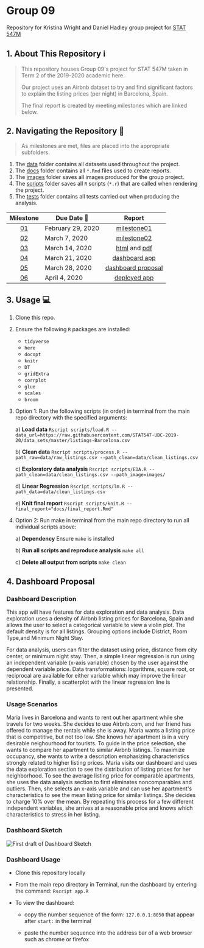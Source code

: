 # Group 09
Repository for Kristina Wright and Daniel Hadley group project for [STAT 547M](https://stat545.stat.ubc.ca/)

## 1. About This Repository :information_source:
> This repository houses Group 09's project for STAT 547M taken in Term 2 of the 2019-2020 academic here.
>
> Our project uses an Airbnb dataset to try and find significant factors to explain the listing prices (per night) in Barcelona, Spain.
>
> The final report is created by meeting milestones which are linked below.

## 2. Navigating the Repository :file_folder:
> As milestones are met, files are placed into the appropriate subfolders. 

1. The [data](https://github.com/hadleyd2/group_09-1/tree/master/data) folder contains all datasets used throughout the project.
1. The [docs](https://github.com/hadleyd2/group_09-1/tree/master/docs) folder contains all `*.Rmd` files used to create reports.
1. The [images](https://github.com/hadleyd2/group_09-1/tree/master/images) folder saves all images produced for the group project.
1. The [scripts](https://github.com/hadleyd2/group_09-1/tree/master/scripts) folder saves all `R` scripts (`*.r`) that are called when rendering the project.
1. The [tests](https://github.com/hadleyd2/group_09-1/tree/master/tests) folder contains all tests carried out when producing the analysis.

| Milestone | Due Date :date: | Report
| :--: | ---- | :--------------: |
| [01](https://stat545.stat.ubc.ca/evaluation/milestone_01/milestone_01/) | February 29, 2020 | [milestone01](https://hadleyd2.github.io/group_09-1/docs/milestone01/milestone01.html) |
| [02](https://stat545.stat.ubc.ca/evaluation/milestone_02/milestone_02/) | March 7, 2020 | [milestone02](https://hadleyd2.github.io/group_09-1/docs/milestone02/milestone02.html) |
| [03](https://stat545.stat.ubc.ca/evaluation/milestone_03/milestone_03/) | March 14, 2020 | [html](https://hadleyd2.github.io/group_09-1/docs/final_report.html) and [pdf](https://hadleyd2.github.io/group_09-1/docs/final_report.pdf) |
| [04](https://stat545.stat.ubc.ca/evaluation/milestone_04/milestone_04/) | March 21, 2020 | [dashboard app](https://github.com/hadleyd2/group_09-1/raw/master/app.R) |
| [05](https://stat545.stat.ubc.ca/evaluation/milestone_05/milestone_05/) | March 28, 2020 | [dashboard proposal](#4.-dashboard-proposal) |
| [06](https://stat545.stat.ubc.ca/evaluation/milestone_06/milestone_06/) | April 4, 2020 | [deployed app](https://dan-final.herokuapp.com/) |

## 3. Usage :computer:

1. Clone this repo.

1. Ensure the following `R` packages are installed:

    - `tidyverse`
    - `here`
    - `docopt`
    - `knitr`
    - `DT`
    - `gridExtra`
    - `corrplot`
    - `glue`
    - `scales`
    - `broom`
  
1. Option 1: Run the following scripts (in order) in terminal from the main repo directory with the specified arguments:

    a) **Load data**
    `Rscript scripts/load.R --data_url=https://raw.githubusercontent.com/STAT547-UBC-2019-20/data_sets/master/listings-Barcelona.csv`
  
    b) **Clean data**
    `Rscript scripts/process.R --path_raw=data/raw_listings.csv --path_clean=data/clean_listings.csv`
  
    c) **Exploratory data analysis**
    `Rscript scripts/EDA.R --path_clean=data/clean_listings.csv --path_image=images/`
    
    d) **Linear Regression**
    `Rscript scripts/lm.R --path_data=data/clean_listings.csv`
  
    e) **Knit final report**
    `Rscript scripts/knit.R --final_report="docs/final_report.Rmd"`

1. Option 2: Run make in terminal from the main repo directory to run all individual scripts above:

    a) **Dependency**
    Ensure `make` is installed
    
    b) **Run all scripts and reproduce analysis**
    `make all`
    
    c) **Delete all output from scripts**
    `make clean`
    
## 4. Dashboard Proposal

### Dashboard Description

This app will have features for data exploration and data analysis. Data exploration uses a density of Airbnb listing prices for Barcelona, Spain and allows the user to select a categorical variable to view a violin plot. The default density is for all listings. Grouping options include District, Room Type,and Minimum Night Stay.

For data analysis, users can filter the dataset using price, distance from city center, or minimum night stay. Then, a simple linear regression is run using an independent variable (x-axis variable) chosen by the user against the dependent variable price. Data transformations: logarithms, square root, or reciprocal are available for either variable which may improve the linear relationship. Finally, a scatterplot with the linear regression line is presented.

### Usage Scenarios

Maria lives in Barcelona and wants to rent out her apartment while she travels for two weeks. She decides to use Airbnb.com, and her friend has offered to manage the rentals while she is away. Maria wants a listing price that is competitive, but not too low. She knows her apartment is in a very desirable neighourhood for tourists. To guide in the price selection, she wants to compare her apartment to similar Airbnb listings. To maximize occupancy, she wants to write a description emphasizing characteristics strongly related to higher listing prices. Maria visits our dashboard and uses the data exploration section to see the distribution of listing prices for her neighborhood. To see the average listing price for comparable apartments, she uses the data analysis section to first eliminates noncomparables and outliers. Then, she selects an x-axis variable and can use her apartment's characteristics to see the mean listing price for similar listings. She decides to charge 10% over the mean. By repeating this process for a few different independent variables, she arrives at a reasonable price and knows which characteristics to stress in her listing.


### Dashboard Sketch

![First draft of Dashboard Sketch](images/Dashboard-Sketch.png)

### Dashboard Usage

  - Clone this repository locally
  
  - From the main repo directory in Terminal, run the dashboard by entering the command: `Rscript app.R`
  
  - To view the dashboard:
  
      - copy the number sequence of the form: `127.0.0.1:8050` that appear after `start:` in the terminal
      
      - paste the number sequence into the address bar of a web browser such as chrome or firefox